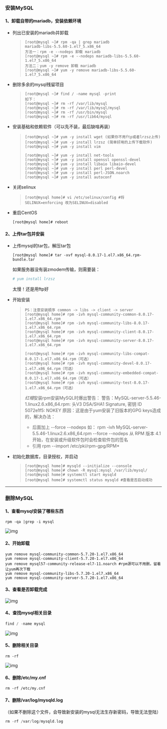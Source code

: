 ### 安装MySQL

#### 1、卸载自带的mariadb，安装依赖环境

+ 列出已安装的mariadb并卸载

  > ```shell
  > [root@mysql ~]# rpm -qa | grep mariadb
  > mariadb-libs-5.5.60-1.el7_5.x86_64
  > 方法一：rpm -e --nodeps 卸载 mariadb
  > [root@mysql ~]# rpm -e --nodeps mariadb-libs-5.5.60-1.el7_5.x86_64
  > 方法二：yum -y remove 卸载 mariadb
  > [root@mysql ~]# yum -y remove mariadb-libs-5.5.60-1.el7_5.x86_64
  > ```

+ 删除多余的mysql残留项目

  > ```shell
  > [root@mysql ~]# find / -name mysql -print
  > 如下：
  > [root@mysql ~]# rm -rf /var/lib/mysql
  > [root@mysql ~]# rm -rf /var/lib/mysql/mysql
  > [root@mysql ~]# rm -rf /usr/bin/mysql
  > [root@mysql ~]# rm -rf /usr/lib64/mysql
  > ```

+ 安装基础和依赖软件（可以先不装，最后缺啥再装）

  > ```shell
  > [root@mysql ~]# yum -y install wget (如果你不用ftp或者lrzsz上传)
  > [root@mysql ~]# yum -y install lrzsz (简单好用的上传下载软件)
  > [root@mysql ~]# yum -y install vim
  > 
  > [root@mysql ~]# yum -y install net-tools
  > [root@mysql ~]# yum -y install openssl openssl-devel
  > [root@mysql ~]# yum -y install libaio libaio-devel
  > [root@mysql ~]# yum -y install perl perl-devel
  > [root@mysql ~]# yum -y install perl-JSON.noarch
  > [root@mysql ~]# yum -y install autoconf
  > ```

+ 关闭selinux

  > ```shell
  > [root@mysql home]# vi /etc/selinux/config #将SELINUX=enforcing 改为SELINUX=disabled
  > ```

+ 重启CentOS

  ```shell
  [root@mysql home]# reboot
  ```

#### 2、上传tar包并安装

+ 上传mysql的tar包，解压tar包

  ``` shell
  [root@mysql home]# tar -xvf mysql-8.0.17-1.el7.x86_64.rpm-bundle.tar
  ```

  如果服务器没有装zmodem传输，则需要装：

  ```bash
  # yum install lrzsz
  ```

  太慢！还是用ftp好

+ 开始安装

  > ```shell
  > PS：注意安装顺序 common -> libs -> client -> server
  > [root@mysql home]# rpm -ivh mysql-community-common-8.0.17-1.el7.x86_64.rpm
  > [root@mysql home]# rpm -ivh mysql-community-libs-8.0.17-1.el7.x86_64.rpm
  > [root@mysql home]# rpm -ivh mysql-community-client-8.0.17-1.el7.x86_64.rpm
  > [root@mysql home]# rpm -ivh mysql-community-server-8.0.17-1.el7.x86_64.rpm
  > 
  > [root@mysql home]# rpm -ivh mysql-community-libs-compat-8.0.17-1.el7.x86_64.rpm（可选）
  > [root@mysql home]# rpm -ivh mysql-community-devel-8.0.17-1.el7.x86_64.rpm（可选）
  > [root@mysql home]# rpm -ivh mysql-community-embedded-compat-8.0.17-1.el7.x86_64.rpm（可选）
  > [root@mysql home]# rpm -ivh mysql-community-test-8.0.17-1.el7.x86_64.rpm（可选）
  > ```
  >
  > *红帽*安装rpm安装MySQL时爆出警告： 警告：MySQL-server-5.5.46-1.linux2.6.x86_64.rpm: 头V3 DSA/SHA1 Signature, 密钥 ID 5072e1f5: NOKEY 原因：这是由于yum安装了旧版本的GPG keys造成的，解决办法：
  >
  > + 后面加上  --force --nodeps 如：  rpm -ivh MySQL-server-5.5.46-1.linux2.6.x86_64.rpm --force --nodeps 从 RPM 版本 4.1 开始，在安装或升级软件包时会检查软件包的签名
  > + 引用 
  >   rpm --import /etc/pki/rpm-gpg/RPM* 

+ 初始化数据库，目录授权，并启动

  > ```shell
  > [root@mysql home]# mysqld --initialize --console
  > [root@mysql home]# chown -R mysql:mysql /var/lib/mysql/
  > [root@mysql home]# systemctl start mysqld
  > [root@mysql home]# systemctl status mysqld #查看是否启动成功
  > ```





---



### 删除MySQL

#### 1、查看mysql安装了哪些东西



```undefined
rpm -qa |grep -i mysql
```

![img](https:////upload-images.jianshu.io/upload_images/7802645-bfcd164758838157.png?imageMogr2/auto-orient/strip|imageView2/2/w/584/format/webp)



#### 2、开始卸载



```shell
yum remove mysql-community-common-5.7.20-1.el7.x86_64
yum remove mysql-community-client-5.7.20-1.el7.x86_64
yum remove mysql57-community-release-el7-11.noarch #rpm源可以不用删，留着让yum再次下载
yum remove mysql-community-libs-5.7.20-1.el7.x86_64
yum remove mysql-community-server-5.7.20-1.el7.x86_64
```

#### 3、查看是否卸载完成

![img](https:////upload-images.jianshu.io/upload_images/7802645-ed6095d36bf593b6.png?imageMogr2/auto-orient/strip|imageView2/2/w/372/format/webp)



#### 4、查找mysql相关目录



```swift
find / -name mysql
```

![img](https:////upload-images.jianshu.io/upload_images/7802645-052d769f66b90b6f.png?imageMogr2/auto-orient/strip|imageView2/2/w/394/format/webp)

#### 5、删除相关目录



```undefined
rm -rf 
```

![img](https:////upload-images.jianshu.io/upload_images/7802645-f334e2d6474898a9.png?imageMogr2/auto-orient/strip|imageView2/2/w/412/format/webp)



#### 6、删除/etc/my.cnf



```undefined
rm -rf /etc/my.cnf
```

#### 7、删除/var/log/mysqld.log

（如果不删除这个文件，会导致新安装的mysql无法生存新密码，导致无法登陆）

```cpp
rm -rf /var/log/mysqld.log
```

